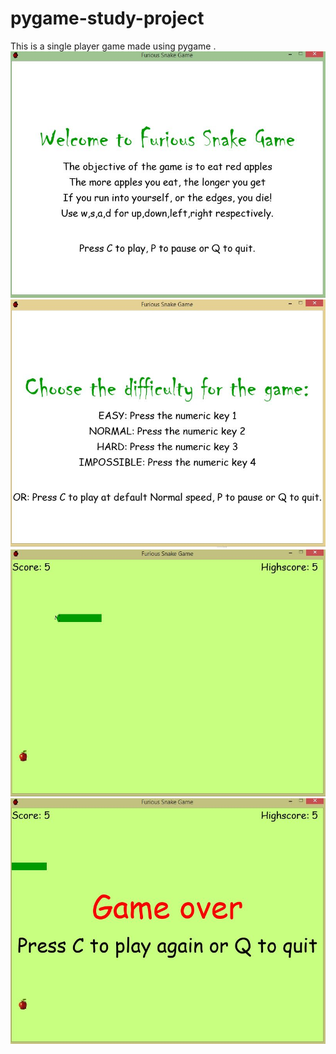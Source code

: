 # pygame-study-project
This is a single player game made using pygame .
![](welcome%20page.jpg)
![](choose%20difficulty.jpg)
![](game%20window.jpg)
![](exit%20window.jpg)
